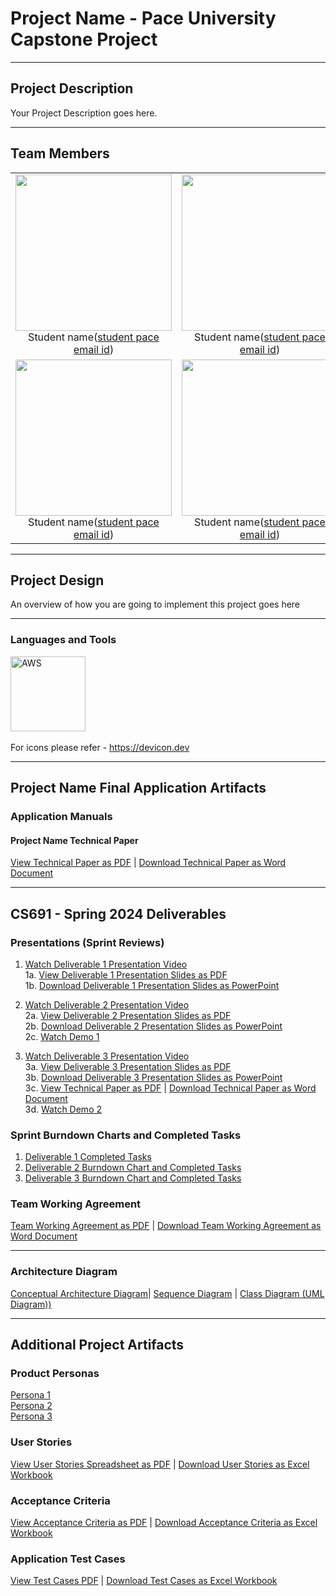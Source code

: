 # Project Name - Pace University Capstone Project

***

## Project Description

Your Project Description goes here.

***

## Team Members

<table style="width:100%" border="0" cellspacing="0" cellpadding="0">
  <tr>
    <td align="center" valign="center"><img src="Link to your teammate photo on github" width="250"><br />Student name(<a href="mailto:student pace email id">student pace email id</a>)</td>
    <td align="center" valign="center"><img src="Link to your teammate photo on github" width="250"><br />Student name(<a href="mailto:student pace email id">student pace email id</a>)</td>
    <td align="center" valign="center"><img src="Link to your teammate photo on github" width="250"><br />Student name(<a href="mailto:student pace email id">student pace email id</a>)</td>
  </tr>
  <tr>
    <td align="center" valign="center"><img src="Link to your teammate photo on github" width="250"><br />Student name(<a href="mailto:student pace email id">student pace email id</a>)</td>
    <td align="center" valign="center"><img src="Link to your teammate photo on github" width="250"><br />Student name(<a href="mailto:student pace email id">student pace email id</a>)</td>
    <td align="center" valign="center"><img src="Link to your teammate photo on github" width="250"><br />Student name(<a href="mailto:student pace email id">student pace email id</a>)</td>
  </tr>
</table>

***

## Project Design


An overview of how you are going to implement this project goes here

***

### Languages and Tools

<img src="https://cdn.jsdelivr.net/gh/devicons/devicon/icons/amazonwebservices/amazonwebservices-original-wordmark.svg" title="AWS" alt="AWS" width="120" height="120"/>&nbsp;

For icons please refer - https://devicon.dev

***

## Project Name Final Application Artifacts


### Application Manuals

#### Project Name Technical Paper

[View Technical Paper as PDF]() | <a id="raw-url" href="">Download Technical Paper as Word Document</a>

***


## CS691 - Spring 2024 Deliverables


### Presentations (Sprint Reviews)
1. [Watch Deliverable 1 Presentation Video]()
<br />1a. [View Deliverable 1 Presentation Slides as PDF]()
<br />1b. <a id="raw-url" href="">Download Deliverable 1 Presentation Slides as PowerPoint</a>

2. [Watch Deliverable 2 Presentation Video]()
<br />2a. [View Deliverable 2 Presentation Slides as PDF]()
<br />2b. <a id="raw-url" href="">Download Deliverable 2 Presentation Slides as PowerPoint</a>
<br />2c. [Watch Demo 1]()

3. [Watch Deliverable 3 Presentation Video]()
<br />3a. [View Deliverable 3 Presentation Slides as PDF]()
<br />3b. <a id="raw-url" href="">Download Deliverable 3 Presentation Slides as PowerPoint</a>
<br />3c. [View Technical Paper as PDF]() | <a id="raw-url" href="">Download Technical Paper as Word Document</a>
<br />3d. [Watch Demo 2]()



### Sprint Burndown Charts and Completed Tasks

1. [Deliverable 1 Completed Tasks]()
2. [Deliverable 2 Burndown Chart and Completed Tasks]()
3. [Deliverable 3 Burndown Chart and Completed Tasks]()

### Team Working Agreement

[Team Working Agreement as PDF]() | <a id="raw-url" href="">Download Team Working Agreement as Word Document</a>


***

### Architecture Diagram

[Conceptual Architecture Diagram]()| [Sequence Diagram]() | [Class Diagram (UML Diagram))]()

***


## Additional Project Artifacts

### Product Personas
[Persona 1]()
<br/>
[Persona 2]()
<br/>
[Persona 3]()


### User Stories

[View User Stories Spreadsheet as PDF]() | <a id="raw-url" href="">Download User Stories as Excel Workbook</a>

### Acceptance Criteria
[View Acceptance Criteria as PDF]() | <a id="raw-url" href="">Download Acceptance Criteria as Excel Workbook</a>

### Application Test Cases
[View Test Cases PDF]() | <a id="raw-url" href="">Download Test Cases as Excel Workbook</a>
